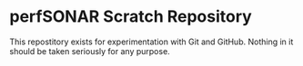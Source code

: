 # perfSONAR Scratch Repository

This repostitory exists for experimentation with Git and GitHub.  Nothing in it should be
taken seriously for any purpose.
